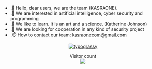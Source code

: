 
- .👋 Hello, dear users, we are the team (KASRAONE).
- .👀 We are interested in artificial intelligence, cyber security and programming
- .🌱 We like to learn. It is an art and a science. (Katherine Johnson)
- .💞️ We are looking for cooperation in any kind of security project
- .📫 How to contact our team: kasraonecom@gmail.com




<div align="center">
    <a href="https://github.com/kasraone">
        <img alt="typograssy" src="https://typograssy.deno.dev/api?text=KASRAONE&l0=none&l1=82d9d0&l2=027353&l3=038c4c&l4=01402e&bg=none&frame=none&speed=100&comment=">
    </a>
</div>

<p align="center"> 
  Visitor count<br>
  <img src="https://profile-counter.glitch.me/kasraone/count.svg" />
</p>





